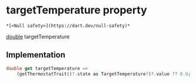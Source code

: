 


# targetTemperature property




    *[<Null safety>](https://dart.dev/null-safety)*




[double](https://api.flutter.dev/flutter/dart-core/double-class.html) targetTemperature
  







## Implementation

```dart
double get targetTemperature =>
    (getThermostatTrait()?.state as TargetTemperature?)?.value ?? 0.0;
```









